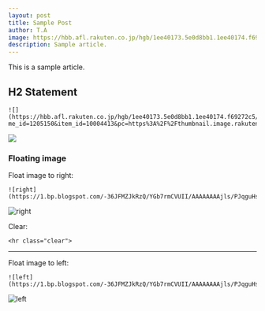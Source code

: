 ```yaml
---
layout: post
title: Sample Post
author: T.A
image: https://hbb.afl.rakuten.co.jp/hgb/1ee40173.5e0d8bb1.1ee40174.f69272c5/?me_id=1205150&item_id=10004413&pc=https%3A%2F%2Fthumbnail.image.rakuten.co.jp%2F%400_mall%2Fchamp%2Fcabinet%2Fkarate%2Fimg60748112.jpg%3F_ex%3D400x400&s=400x400&t=pict
description: Sample article.
---
```

This is a sample article.

## H2 Statement

```
![](https://hbb.afl.rakuten.co.jp/hgb/1ee40173.5e0d8bb1.1ee40174.f69272c5/?me_id=1205150&item_id=10004413&pc=https%3A%2F%2Fthumbnail.image.rakuten.co.jp%2F%400_mall%2Fchamp%2Fcabinet%2Fkarate%2Fimg60748112.jpg%3F_ex%3D400x400&s=400x400&t=pict)
```

![](https://hbb.afl.rakuten.co.jp/hgb/1ee40173.5e0d8bb1.1ee40174.f69272c5/?me_id=1205150&item_id=10004413&pc=https%3A%2F%2Fthumbnail.image.rakuten.co.jp%2F%400_mall%2Fchamp%2Fcabinet%2Fkarate%2Fimg60748112.jpg%3F_ex%3D400x400&s=400x400&t=pict)

### Floating image

Float image to right:
```
![right](https://1.bp.blogspot.com/-36JFMZJkRzQ/YGb7rmCVUII/AAAAAAAAjls/PJqguHshxvEO40z9sIOTRk0ctQVN1B1pQCLcBGAsYHQ/s400/judo_boy_w_mask.jpg)
```

![right](https://1.bp.blogspot.com/-36JFMZJkRzQ/YGb7rmCVUII/AAAAAAAAjls/PJqguHshxvEO40z9sIOTRk0ctQVN1B1pQCLcBGAsYHQ/s400/judo_boy_w_mask.jpg)

Clear:
```
<hr class="clear">
```

<hr class="clear">

Float image to left:
```
![left](https://1.bp.blogspot.com/-36JFMZJkRzQ/YGb7rmCVUII/AAAAAAAAjls/PJqguHshxvEO40z9sIOTRk0ctQVN1B1pQCLcBGAsYHQ/s400/judo_boy_w_mask.jpg)
```

![left](https://1.bp.blogspot.com/-36JFMZJkRzQ/YGb7rmCVUII/AAAAAAAAjls/PJqguHshxvEO40z9sIOTRk0ctQVN1B1pQCLcBGAsYHQ/s400/judo_boy_w_mask.jpg)
